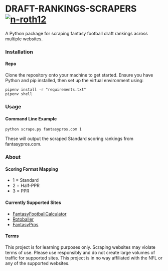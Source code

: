 # DRAFT-RANKINGS-SCRAPERS [![n-roth12](https://circleci.com/gh/n-roth12/draft-rankings-scrapers.svg?style=shield)](https://app.circleci.com/pipelines/github/n-roth12/draft-rankings-scrapers)
A Python package for scraping fantasy football draft rankings across multiple websites.

### Installation
#### Repo
Clone the repository onto your machine to get started. Ensure you have Python and pip installed, then set up the virtual environment using:
```
pipenv install -r "requirements.txt"
pipenv shell
```
### Usage
#### Command Line Example
```
python scrape.py fantasypros.com 1
```
These will output the scraped Standard scoring rankings from fantasypros.com. 
### About 
#### Scoring Format Mapping
* 1 = Standard
* 2 = Half-PPR
* 3 = PPR
#### Currently Supported Sites
* [FantasyFootballCalculator](https://fantasyfootballcalculator.com/)   
* [Rotoballer](https://www.rotoballer.com/)   
* [FantasyPros](https://www.fantasypros.com/)
#### Terms
This project is for learning purposes only. Scraping websites may violate terms of use. Please use responsibly and do not create large volumes of traffic for supported sites. This project is in no way affiliated with the NFL or any of the supported websites.
